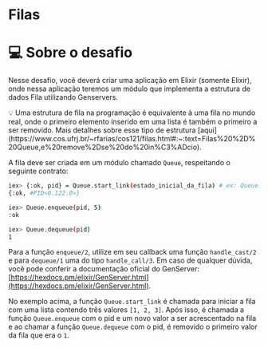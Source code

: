 # Filas

# 💻 Sobre o desafio

Nesse desafio, você deverá criar uma aplicação em Elixir (somente Elixir), onde nessa aplicação teremos um módulo que implementa a estrutura de dados Fila utilizando Genservers.

<aside>
💡 Uma estrutura de fila na programação é equivalente à uma fila no mundo real, onde o primeiro elemento inserido em uma lista é também o primeiro a ser removido. 
Mais detalhes sobre esse tipo de estrutura [aqui](https://www.cos.ufrj.br/~rfarias/cos121/filas.html#:~:text=Filas%20%2D%20Queue,e%20remove%2Dse%20do%20in%C3%ADcio).

</aside>

A fila deve ser criada em um módulo chamado `Queue`, respeitando o seguinte contrato:

```bash
iex> {:ok, pid} = Queue.start_link(estado_inicial_da_fila) # ex: Queue.start_link([1,2,3])
{:ok, #PID<0.122.0>}

iex> Queue.enqueue(pid, 5)
:ok

iex> Queue.dequeue(pid)
1
```

Para a função `enqueue/2`, utilize em seu callback uma função `handle_cast/2` e para `dequeue/1` uma do tipo `handle_call/3`.
Em caso de qualquer dúvida, você pode conferir a documentação oficial do GenServer: [https://hexdocs.pm/elixir/GenServer.html](https://hexdocs.pm/elixir/GenServer.html).

No exemplo acima, a função `Queue.start_link` é chamada para iniciar a fila com uma lista contendo três valores `[1, 2, 3]`. Após isso, é chamada a função `Queue.enqueue` com o pid e um novo valor a ser acrescentado na fila e ao chamar a função `Queue.dequeue` com o pid, é removido o primeiro valor da fila que era o `1`.

